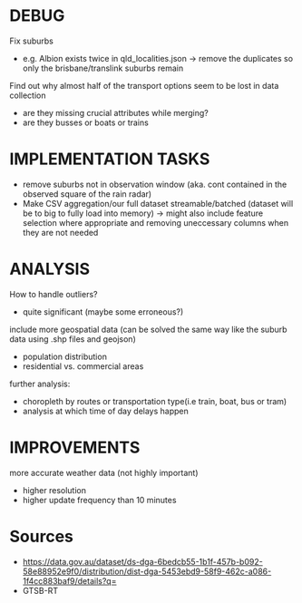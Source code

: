 # DEBUG
Fix suburbs
- e.g. Albion exists twice in qld_localities.json
-> remove the duplicates so only the brisbane/translink suburbs remain

Find out why almost half of the transport options seem to be lost in data collection
- are they missing crucial attributes while merging?
- are they busses or boats or trains


# IMPLEMENTATION TASKS
- remove suburbs not in observation window (aka. cont contained in the observed square of the rain radar)
- Make CSV aggregation/our full dataset streamable/batched (dataset will be to big to fully load into memory)
-> might also include feature selection where appropriate and removing uneccessary columns when they are not needed

# ANALYSIS
How to handle outliers?
- quite significant (maybe some erroneous?)

include more geospatial data (can be solved the same way like the suburb data using .shp files and geojson)
- population distribution
- residential vs. commercial areas

further analysis:
- choropleth by routes or transportation type(i.e train, boat, bus or tram)
- analysis at which time of day delays happen

# IMPROVEMENTS
more accurate weather data (not highly important)
- higher resolution
- higher update frequency than 10 minutes

# Sources
- https://data.gov.au/dataset/ds-dga-6bedcb55-1b1f-457b-b092-58e88952e9f0/distribution/dist-dga-5453ebd9-58f9-462c-a086-1f4cc883baf9/details?q=
- GTSB-RT 